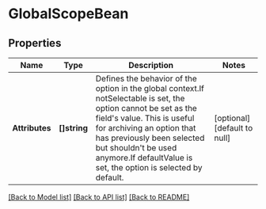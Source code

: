# GlobalScopeBean

## Properties
Name | Type | Description | Notes
------------ | ------------- | ------------- | -------------
**Attributes** | **[]string** | Defines the behavior of the option in the global context.If notSelectable is set, the option cannot be set as the field&#x27;s value. This is useful for archiving an option that has previously been selected but shouldn&#x27;t be used anymore.If defaultValue is set, the option is selected by default. | [optional] [default to null]

[[Back to Model list]](../README.md#documentation-for-models) [[Back to API list]](../README.md#documentation-for-api-endpoints) [[Back to README]](../README.md)

